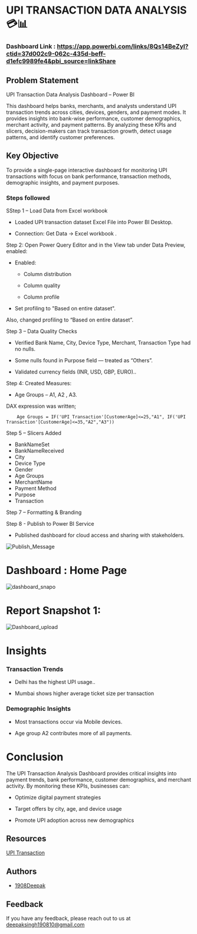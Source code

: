 # UPI TRANSACTION DATA ANALYSIS 💳📊

### Dashboard Link : https://app.powerbi.com/links/8Qs14BeZyI?ctid=37d002c9-062c-435d-beff-d1efc9989fe4&pbi_source=linkShare

## Problem Statement

UPI Transaction Data Analysis Dashboard – Power BI

This dashboard helps banks, merchants, and analysts understand UPI transaction trends across cities, devices, genders, and payment modes.
It provides insights into bank-wise performance, customer demographics, merchant activity, and payment patterns.
By analyzing these KPIs and slicers, decision-makers can track transaction growth, detect usage patterns, and identify customer preferences.

## Key Objective

To provide a single-page interactive dashboard for monitoring UPI transactions with focus on bank performance, transaction methods, demographic insights, and payment purposes.


### Steps followed 

SStep 1 – Load Data from Excel workbook

- Loaded UPI transaction dataset Excel File into Power BI Desktop.

- Connection: Get Data → Excel workbook .


Step 2: Open Power Query Editor and in the View tab under Data Preview, enabled:

- Enabled:

  - Column distribution

  - Column quality

  - Column profile

- Set profiling to "Based on entire dataset".

Also, changed profiling to “Based on entire dataset”.

Step 3 – Data Quality Checks

- Verified Bank Name, City, Device Type, Merchant, Transaction Type had no nulls.

- Some nulls found in Purpose field — treated as “Others”.

- Validated currency fields (INR, USD, GBP, EURO)..

Step 4: Created Measures:

  -  Age Groups –  A1, A2 , A3.

DAX expression was written;
       
        Age Groups = IF('UPI Transaction'[CustomerAge]<=25,"A1", IF('UPI Transaction'[CustomerAge]<=35,"A2","A3"))

Step 5 – Slicers Added

- BankNameSet
- BankNameReceived
- City
- Device Type
- Gender 
- Age Groups 
- MerchantName
- Payment Method 
- Purpose 
- Transaction

Step 7 – Formatting & Branding

Step 8 - Publish to Power BI Service 
- Published dashboard for cloud access and sharing with stakeholders.


![Publish_Message](https://github.com/user-attachments/assets/593994ac-9955-4b3e-91bc-e243bc0cd883)

# Dashboard :   Home Page 

![dashboard_snapo](https://github.com/user-attachments/assets/81c3a407-f513-4a7d-a113-a05154ade49f)

 
 # Report Snapshot 1:

 
![Dashboard_upload](https://github.com/user-attachments/assets/7caa5778-519a-4d7b-8ac0-3b1d0438296b)


# Insights

### Transaction Trends

- Delhi has the highest UPI usage..

- Mumbai shows higher average ticket size per transaction

### Demographic Insights

- Most transactions occur via Mobile devices.

- Age group A2 contributes more of all payments.

# Conclusion

The UPI Transaction Analysis Dashboard provides critical insights into payment trends, bank performance, customer demographics, and merchant activity.
By monitoring these KPIs, businesses can:

- Optimize digital payment strategies

- Target offers by city, age, and device usage

- Promote UPI adoption across new demographics


   
## Resources

[UPI Transaction](https://drive.google.com/drive/folders/1qU4SheYcHzH_wCxzEyKqI3TZlr5FN49t?usp=sharing)


## Authors

- [1908Deepak](https://github.com/1908Deepak)


## Feedback

If you have any feedback, please reach out to us at deepaksingh190810@gmail.com

